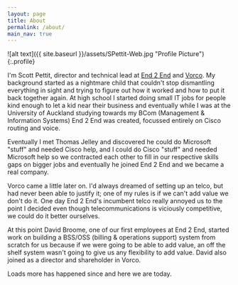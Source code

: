 ```yaml
---
layout: page
title: About
permalink: /about/
main_nav: true
---
```


![alt text]({{ site.baseurl }}/assets/SPettit-Web.jpg "Profile Picture"){:.profile}

I'm Scott Pettit, director and technical lead at [End 2 End](https://www.end2end.co.nz) and [Vorco](https://www.vorco.net). My background started as a nightmare child that couldn't stop dismantling everything in sight and trying to figure out how it worked and how to put it back together again. At high school I started doing small IT jobs for people kind enough to let a kid near their business and eventually while I was at the University of Auckland studying towards my BCom (Management & Information Systems) End 2 End was created, focussed entirely on Cisco routing and voice.

Eventually I met Thomas Jelley and discovered he could do Microsoft "stuff" and needed Cisco help, and I could do Cisco "stuff" and needed Microsoft help so we contracted each other to fill in our respective skills gaps on bigger jobs and eventually he joined End 2 End and we became a real company.

Vorco came a little later on. I'd always dreamed of setting up an telco, but had never been able to justify it; one of my rules is if we can't add value we don't do it. One day End 2 End's incumbent telco really annoyed us to the point I decided even though telecommunications is viciously competitive, we could do it better ourselves.

At this point David Broome, one of our first employees at End 2 End, started work on building a BSS/OSS (billing & operations support) system from scratch for us because if we were going to be able to add value, an off the shelf system wasn't going to give us any flexibility to add value. David also joined as a director and shareholder in Vorco.

Loads more has happened since and here we are today.